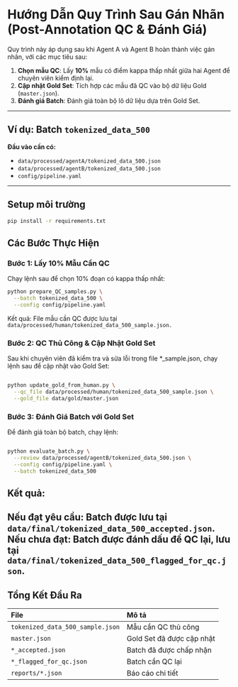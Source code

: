 # Hướng Dẫn Quy Trình Sau Gán Nhãn (Post-Annotation QC & Đánh Giá)

Quy trình này áp dụng sau khi Agent A và Agent B hoàn thành việc gán nhãn, với các mục tiêu sau:

1.  **Chọn mẫu QC**: Lấy **10%** mẫu có điểm kappa thấp nhất giữa hai Agent để chuyên viên kiểm định lại.
2.  **Cập nhật Gold Set**: Tích hợp các mẫu đã QC vào bộ dữ liệu Gold (`master.json`).
3.  **Đánh giá Batch**: Đánh giá toàn bộ lô dữ liệu dựa trên Gold Set.

---

## Ví dụ: Batch `tokenized_data_500`

**Đầu vào cần có:**

* `data/processed/agentA/tokenized_data_500.json`
* `data/processed/agentB/tokenized_data_500.json`
* `config/pipeline.yaml`

---
## Setup môi trường
```bash
pip install -r requirements.txt
```

## Các Bước Thực Hiện

### Bước 1: Lấy 10% Mẫu Cần QC

Chạy lệnh sau để chọn 10% đoạn có kappa thấp nhất:

```bash
python prepare_QC_samples.py \
  --batch tokenized_data_500 \
  --config config/pipeline.yaml
```
Kết quả: File mẫu cần QC được lưu tại ```data/processed/human/tokenized_data_500_sample.json.```

### Bước 2: QC Thủ Công & Cập Nhật Gold Set
Sau khi chuyên viên đã kiểm tra và sửa lỗi trong file *_sample.json, chạy lệnh sau để cập nhật vào Gold Set:

```Bash

python update_gold_from_human.py \
  --qc_file data/processed/human/tokenized_data_500_sample.json \
  --gold_file data/gold/master.json
```

### Bước 3: Đánh Giá Batch với Gold Set

Để đánh giá toàn bộ batch, chạy lệnh:

```Bash

python evaluate_batch.py \
  --review data/processed/agentB/tokenized_data_500.json \
  --config config/pipeline.yaml \
  --batch tokenized_data_500
```

## Kết quả:

Nếu đạt yêu cầu: Batch được lưu tại ```data/final/tokenized_data_500_accepted.json```.
Nếu chưa đạt: Batch được đánh dấu để QC lại, lưu tại ```data/final/tokenized_data_500_flagged_for_qc.json```.
---

## Tổng Kết Đầu Ra

| File                                | Mô tả                     |
| :---------------------------------- | :------------------------ |
| `tokenized_data_500_sample.json`    | Mẫu cần QC thủ công       |
| `master.json`                       | Gold Set đã được cập nhật |
| `*_accepted.json`                   | Batch đã được chấp nhận   |
| `*_flagged_for_qc.json`             | Batch cần QC lại          |
| `reports/*.json`                    | Báo cáo chi tiết          |